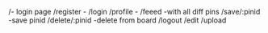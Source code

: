 /- login page
/register - 
/login
/profile -
/feeed -with all diff pins
/save/:pinid -save pinid
/delete/:pinid -delete from board
/logout
/edit
/upload

